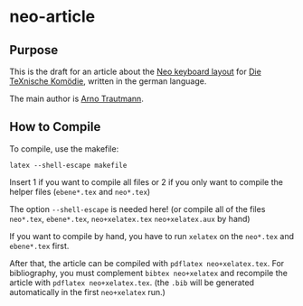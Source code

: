 # neo-article

## Purpose

This is the draft for an article about the [Neo keyboard layout](http://neo-layout.org/) for [Die TeXnische Komödie](http://www.dante.de/DTK.html), written in the german language.

The main author is [Arno Trautmann](http://github.com/alt/neo-article).

## How to Compile

To compile, use the makefile:

    latex --shell-escape makefile

Insert 1 if you want to compile all files or 2 if you only want to compile the helper files (`ebene*.tex` and `neo*.tex`)

The option `--shell-escape` is needed here! (or compile all of the files ‌`neo*.tex`, `ebene*.tex`, `neo+xelatex.tex` `neo+xelatex.aux` by hand)

If you want to compile by hand, you have to run `xelatex` on the `neo*.tex` and `ebene*.tex` first.

After that, the article can be compiled with `pdflatex neo+xelatex.tex`. For bibliography, you must complement `bibtex neo+xelatex` and recompile the article with `pdflatex neo+xelatex.tex`. (the `.bib` will be generated automatically in the first `neo+xelatex` run.)
